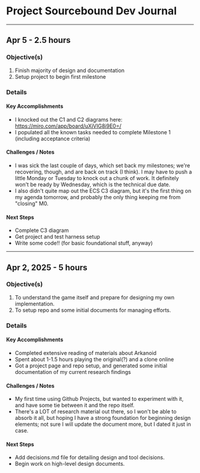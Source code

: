 # Project Sourcebound Dev Journal
---
## Apr 5 - 2.5 hours

### Objective(s)

1. Finish majority of design and documentation
2. Setup project to begin first milestone
### Details
#### Key Accomplishments

* I knocked out the C1 and C2 diagrams here: https://miro.com/app/board/uXjVIG8i9E0=/
* I populated all the known tasks needed to complete Milestone 1 (including acceptance criteria)
#### Challenges / Notes

* I was sick the last couple of days, which set back my milestones; we're recovering, though, and are back on track (I think).  I may have to push a little Monday or Tuesday to knock out a chunk of work.  It definitely won't be ready by Wednesday, which is the technical due date.
* I also didn't quite map out the ECS C3 diagram, but it's the first thing on my agenda tomorrow, and probably the only thing keeping me from "closing" M0.
#### Next Steps

* Complete C3 diagram
* Get project and test harness setup
* Write some code!! (for basic foundational stuff, anyway)

---
## Apr 2, 2025 - 5 hours

### Objective(s)

1. To understand the game itself and prepare for designing my own implementation.
2. To setup repo and some initial documents for managing efforts.
### Details

#### Key Accomplishments

* Completed extensive reading of materials about Arkanoid
* Spent about 1-1.5 hours playing the original(?) and a clone online
* Got a project page and repo setup, and generated some initial documentation of my current research findings

#### Challenges / Notes

* My first time using Github Projects, but wanted to experiment with it, and have some tie between it and the repo itself.
* There's a LOT of research material out there, so I won't be able to absorb it all, but hoping I have a strong foundation for beginning design elements; not sure I will update the document more, but I dated it just in case.

#### Next Steps

* Add decisions.md file for detailing design and tool decisions.
* Begin work on high-level design documents.